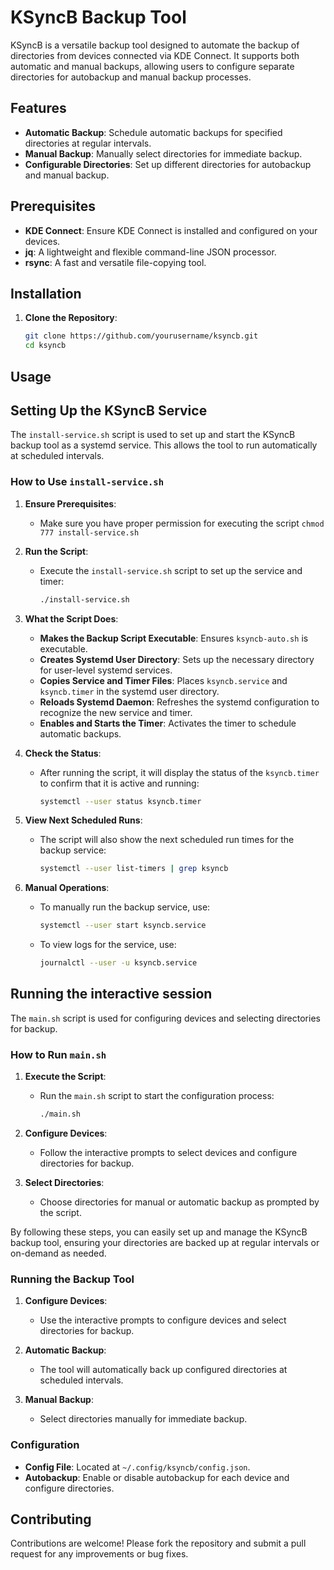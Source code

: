 # KSyncB Backup Tool

KSyncB is a versatile backup tool designed to automate the backup of directories from devices connected via KDE Connect. It supports both automatic and manual backups, allowing users to configure separate directories for autobackup and manual backup processes.

## Features

- **Automatic Backup**: Schedule automatic backups for specified directories at regular intervals.
- **Manual Backup**: Manually select directories for immediate backup.
- **Configurable Directories**: Set up different directories for autobackup and manual backup.

## Prerequisites

- **KDE Connect**: Ensure KDE Connect is installed and configured on your devices.
- **jq**: A lightweight and flexible command-line JSON processor.
- **rsync**: A fast and versatile file-copying tool.

## Installation

1. **Clone the Repository**:
   ```bash
   git clone https://github.com/yourusername/ksyncb.git
   cd ksyncb
   ```

## Usage

## Setting Up the KSyncB Service

The `install-service.sh` script is used to set up and start the KSyncB backup tool as a systemd service. This allows the tool to run automatically at scheduled intervals.

### How to Use `install-service.sh`

1. **Ensure Prerequisites**:
   - Make sure you have proper permission for executing the script `chmod 777 install-service.sh`

2. **Run the Script**:
   - Execute the `install-service.sh` script to set up the service and timer:
     ```bash
     ./install-service.sh
     ```

3. **What the Script Does**:
   - **Makes the Backup Script Executable**: Ensures `ksyncb-auto.sh` is executable.
   - **Creates Systemd User Directory**: Sets up the necessary directory for user-level systemd services.
   - **Copies Service and Timer Files**: Places `ksyncb.service` and `ksyncb.timer` in the systemd user directory.
   - **Reloads Systemd Daemon**: Refreshes the systemd configuration to recognize the new service and timer.
   - **Enables and Starts the Timer**: Activates the timer to schedule automatic backups.

4. **Check the Status**:
   - After running the script, it will display the status of the `ksyncb.timer` to confirm that it is active and running:
     ```bash
     systemctl --user status ksyncb.timer
     ```

5. **View Next Scheduled Runs**:
   - The script will also show the next scheduled run times for the backup service:
     ```bash
     systemctl --user list-timers | grep ksyncb
     ```

6. **Manual Operations**:
   - To manually run the backup service, use:
     ```bash
     systemctl --user start ksyncb.service
     ```
   - To view logs for the service, use:
     ```bash
     journalctl --user -u ksyncb.service
     ```

## Running the interactive session

The `main.sh` script is used for configuring devices and selecting directories for backup.

### How to Run `main.sh`

1. **Execute the Script**:
   - Run the `main.sh` script to start the configuration process:
     ```bash
     ./main.sh
     ```

2. **Configure Devices**:
   - Follow the interactive prompts to select devices and configure directories for backup.

3. **Select Directories**:
   - Choose directories for manual or automatic backup as prompted by the script.

By following these steps, you can easily set up and manage the KSyncB backup tool, ensuring your directories are backed up at regular intervals or on-demand as needed.

### Running the Backup Tool

1. **Configure Devices**:
   - Use the interactive prompts to configure devices and select directories for backup.

2. **Automatic Backup**:
   - The tool will automatically back up configured directories at scheduled intervals.

3. **Manual Backup**:
   - Select directories manually for immediate backup.

### Configuration

- **Config File**: Located at `~/.config/ksyncb/config.json`.
- **Autobackup**: Enable or disable autobackup for each device and configure directories.

## Contributing

Contributions are welcome! Please fork the repository and submit a pull request for any improvements or bug fixes.

